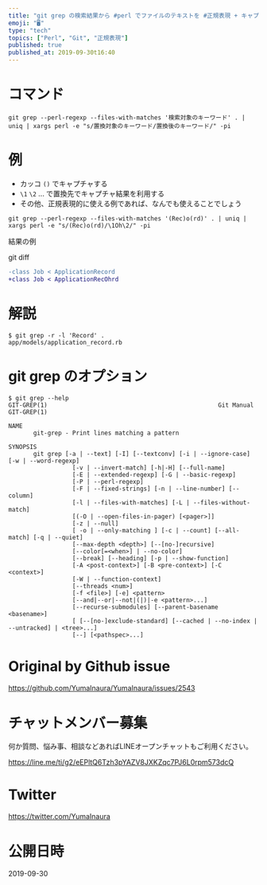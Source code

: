```yaml
---
title: "git grep の検索結果から #perl でファイルのテキストを #正規表現 + キャプチャ で一斉置換する ( #git ) ( se"
emoji: "🖥"
type: "tech"
topics: ["Perl", "Git", "正規表現"]
published: true
published_at: 2019-09-30t16:40
---
```


# コマンド

```
git grep --perl-regexp --files-with-matches '検索対象のキーワード' . | uniq | xargs perl -e "s/置換対象のキーワード/置換後のキーワード/" -pi
```

# 例

- カッコ `()` でキャプチャする
-  `\1` `\2` ... で置換先でキャプチャ結果を利用する
- その他、正規表現的に使える例であれば、なんでも使えることでしょう
 
```
git grep --perl-regexp --files-with-matches '(Rec)o(rd)' . | uniq | xargs perl -e "s/(Rec)o(rd)/\1Oh\2/" -pi
```

結果の例

git diff

```diff
-class Job < ApplicationRecord
+class Job < ApplicationRecOhrd

```


# 解説


```
$ git grep -r -l 'Record' .
app/models/application_record.rb
```

# git grep のオプション

```
$ git grep --help
GIT-GREP(1)                                                Git Manual                                                GIT-GREP(1)

NAME
       git-grep - Print lines matching a pattern

SYNOPSIS
       git grep [-a | --text] [-I] [--textconv] [-i | --ignore-case] [-w | --word-regexp]
                  [-v | --invert-match] [-h|-H] [--full-name]
                  [-E | --extended-regexp] [-G | --basic-regexp]
                  [-P | --perl-regexp]
                  [-F | --fixed-strings] [-n | --line-number] [--column]
                  [-l | --files-with-matches] [-L | --files-without-match]
                  [(-O | --open-files-in-pager) [<pager>]]
                  [-z | --null]
                  [ -o | --only-matching ] [-c | --count] [--all-match] [-q | --quiet]
                  [--max-depth <depth>] [--[no-]recursive]
                  [--color[=<when>] | --no-color]
                  [--break] [--heading] [-p | --show-function]
                  [-A <post-context>] [-B <pre-context>] [-C <context>]
                  [-W | --function-context]
                  [--threads <num>]
                  [-f <file>] [-e] <pattern>
                  [--and|--or|--not|(|)|-e <pattern>...]
                  [--recurse-submodules] [--parent-basename <basename>]
                  [ [--[no-]exclude-standard] [--cached | --no-index | --untracked] | <tree>...]
                  [--] [<pathspec>...]
```

# Original by Github issue

https://github.com/YumaInaura/YumaInaura/issues/2543








<!-- Update From Qiita API -->

# チャットメンバー募集


何か質問、悩み事、相談などあればLINEオープンチャットもご利用ください。

https://line.me/ti/g2/eEPltQ6Tzh3pYAZV8JXKZqc7PJ6L0rpm573dcQ





# Twitter


https://twitter.com/YumaInaura


<!-- Update From Qiita API -->



# 公開日時

2019-09-30
